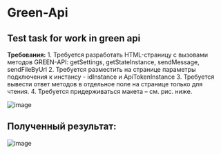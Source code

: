 # Green-Api
## Test task for work in green api
**Требования:**
	1.  Требуется разработать HTML-страницу с вызовами методов GREEN-API: getSettings, getStateInstance, sendMessage, sendFileByUrl
	2. Требуется разместить на странице параметры подключения к инстансу - idInstance и ApiTokenInstance
	3. Требуется вывести ответ методов в отдельное поле на странице только для чтения.
	4. Требуется придерживаться макета – см. рис. ниже.

![image](https://github.com/user-attachments/assets/8e710076-53de-4129-96b8-e1263bccb3e8)



## Полученный результат:

![image](https://github.com/user-attachments/assets/77a387e7-0b17-4138-b6e8-4fe1790ceb5f)

